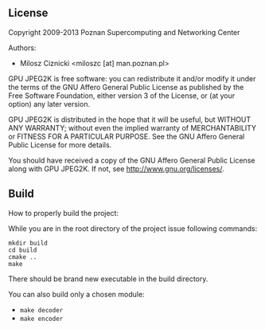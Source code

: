 
## License
Copyright 2009-2013 Poznan Supercomputing and Networking Center

Authors:
- Milosz Ciznicki <miloszc [at] man.poznan.pl>

GPU JPEG2K is free software: you can redistribute it and/or modify
it under the terms of the GNU Affero General Public License as published by
the Free Software Foundation, either version 3 of the License, or
(at your option) any later version.

GPU JPEG2K is distributed in the hope that it will be useful,
but WITHOUT ANY WARRANTY; without even the implied warranty of
MERCHANTABILITY or FITNESS FOR A PARTICULAR PURPOSE. See the
GNU Affero General Public License for more details.

You should have received a copy of the GNU Affero General Public License
along with GPU JPEG2K. If not, see <http://www.gnu.org/licenses/>.

## Build
How to properly build the project:

While you are in the root directory of the project issue following commands:

```
mkdir build
cd build
cmake ..
make
```

There should be brand new executable in the build directory.

You can also build only a chosen module:

- `make decoder`
- `make encoder`
